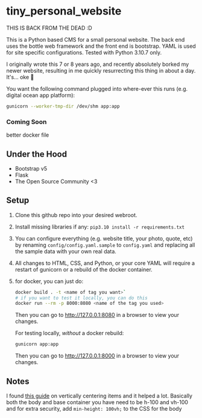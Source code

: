 tiny_personal_website
=====================

THIS IS BACK FROM THE DEAD :D

This is a Python based CMS for a small personal website. The back end uses
the bottle web framework and the front end is bootstrap. YAML is used for site
 specific configurations. Tested with Python 3.10.7 only.

 I originally wrote this 7 or 8 years ago, and recently absolutely borked my
 newer website, resulting in me quickly resurrecting this thing in about a
 day. It's... oke :shrug:

 You want the following command plugged into where-ever this runs
 (e.g. digital ocean app platform):
 ```bash
 gunicorn --worker-tmp-dir /dev/shm app:app
 ```

### Coming Soon
better docker file

Under the Hood
--------------
* Bootstrap v5
* Flask
* The Open Source Community <3


## Setup

1. Clone this github repo into your desired webroot.

2. Install missing libraries if any: `pip3.10 install -r requirements.txt`

3. You can configure everything (e.g. website title, your photo, quote, etc)
   by renaming `config/config.yaml.sample` to `config.yaml` and replacing all 
   the sample data with your own real data.

5. All changes to HTML, CSS, and Python, or your core YAML will require a
   restart of gunicorn or a rebuild of the docker container.

6. for docker, you can just do:
   ```bash
   docker build . -t <name of tag you want>`
   # if you want to test it locally, you can do this
   docker run --rm -p 8000:8080 <name of the tag you used>
   ```
   Then you can go to http://127.0.0.1:8080 in a browser to view your changes.

   For testing locally, _without_ a docker rebuild:
   ```bash
   gunicorn app:app
   ```
   Then you can go to http://127.0.0.1:8000 in a browser to view your changes.

## Notes
I found [this guide](https://stackoverflow.com/questions/68558955/bootstrap-centering-container-in-the-middle-of-the-page)
on vertically centering items and it helped a lot. Basically both the body and
base container you have need to be h-100 and vh-100 and for extra security, 
add `min-height: 100vh;` to the CSS for the body

